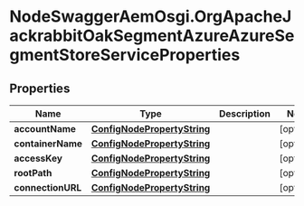 # NodeSwaggerAemOsgi.OrgApacheJackrabbitOakSegmentAzureAzureSegmentStoreServiceProperties

## Properties
Name | Type | Description | Notes
------------ | ------------- | ------------- | -------------
**accountName** | [**ConfigNodePropertyString**](ConfigNodePropertyString.md) |  | [optional] 
**containerName** | [**ConfigNodePropertyString**](ConfigNodePropertyString.md) |  | [optional] 
**accessKey** | [**ConfigNodePropertyString**](ConfigNodePropertyString.md) |  | [optional] 
**rootPath** | [**ConfigNodePropertyString**](ConfigNodePropertyString.md) |  | [optional] 
**connectionURL** | [**ConfigNodePropertyString**](ConfigNodePropertyString.md) |  | [optional] 


